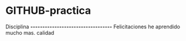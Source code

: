 # GITHUB-practica
Disciplina
**----------------------------------**
 Felicitaciones he aprendido mucho mas.
 calidad

